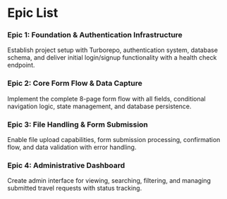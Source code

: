 # Epic List

### Epic 1: Foundation & Authentication Infrastructure
Establish project setup with Turborepo, authentication system, database schema, and deliver initial login/signup functionality with a health check endpoint.

### Epic 2: Core Form Flow & Data Capture
Implement the complete 8-page form flow with all fields, conditional navigation logic, state management, and database persistence.

### Epic 3: File Handling & Form Submission
Enable file upload capabilities, form submission processing, confirmation flow, and data validation with error handling.

### Epic 4: Administrative Dashboard
Create admin interface for viewing, searching, filtering, and managing submitted travel requests with status tracking.
